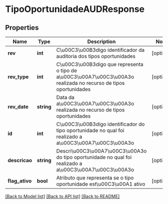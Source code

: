 # TipoOportunidadeAUDResponse

## Properties
Name | Type | Description | Notes
------------ | ------------- | ------------- | -------------
**rev** | **int** | C\u00C3\u00B3digo identificador da auditoria dos tipos oportunidades | [optional] 
**rev_type** | **int** | C\u00C3\u00B3digo que representa o tipo de a\u00C3\u00A7\u00C3\u00A3o realizada no recurso de tipos oportunidades | [optional] 
**rev_date** | **string** | Data da a\u00C3\u00A7\u00C3\u00A3o realizada no recurso de tipos oportunidades | [optional] 
**id** | **int** | C\u00C3\u00B3digo identificador do tipo oportunidade no qual foi realizado a a\u00C3\u00A7\u00C3\u00A3o | [optional] 
**descricao** | **string** | Descri\u00C3\u00A7\u00C3\u00A3o do tipo oportunidade no qual foi realizado a a\u00C3\u00A7\u00C3\u00A3o | [optional] 
**flag_ativo** | **bool** | Atributo que representa se o tipo oportunidade est\u00C3\u00A1 ativo | [optional] 

[[Back to Model list]](../README.md#documentation-for-models) [[Back to API list]](../README.md#documentation-for-api-endpoints) [[Back to README]](../README.md)


